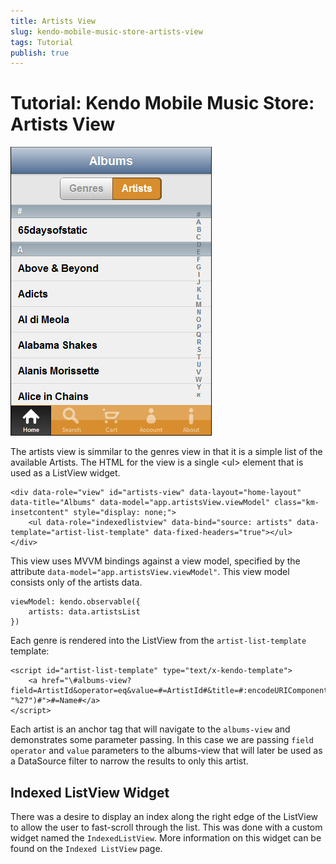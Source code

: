 ```yaml
---
title: Artists View
slug: kendo-mobile-music-store-artists-view
tags: Tutorial
publish: true
---
```


# Tutorial: Kendo Mobile Music Store: Artists View

![artists-view](images/artists-view.png)

The artists view is simmilar to the genres view in that it is a simple list of the available Artists. The HTML for the view is a single &lt;ul&gt; element that is used as a ListView widget.

    <div data-role="view" id="artists-view" data-layout="home-layout" data-title="Albums" data-model="app.artistsView.viewModel" class="km-insetcontent" style="display: none;">
        <ul data-role="indexedlistview" data-bind="source: artists" data-template="artist-list-template" data-fixed-headers="true"></ul>
    </div>

This view uses MVVM bindings against a view model, specified by the attribute `data-model="app.artistsView.viewModel"`.
This view model consists only of the artists data.

    viewModel: kendo.observable({
        artists: data.artistsList
    })

Each genre is rendered into the ListView from the `artist-list-template` template:

    <script id="artist-list-template" type="text/x-kendo-template">
        <a href="\#albums-view?field=ArtistId&operator=eq&value=#=ArtistId#&title=#:encodeURIComponent(Name).replace("'", "%27")#">#=Name#</a>
    </script>

Each artist is an anchor tag that will navigate to the `albums-view` and demonstrates some parameter passing.
In this case we are passing `field` `operator` and `value` parameters to the albums-view that will later be used as a DataSource filter to narrow the results to only this artist.

## Indexed ListView Widget

There was a desire to display an index along the right edge of the ListView to allow the user to fast-scroll through the list.
This was done with a custom widget named the `IndexedListView`. More information on this widget can be found on the `Indexed ListView` page.
